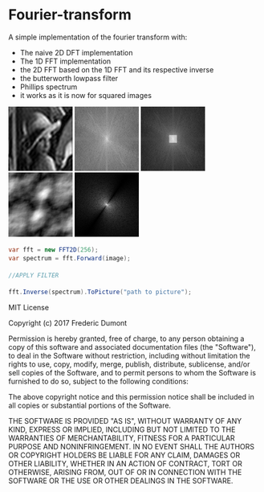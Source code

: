 # Fourier-transform

A simple implementation of the fourier transform with:
  - The naive 2D DFT implementation
  - The 1D FFT implementation
  - the 2D FFT based on the 1D FFT and its respective inverse
  - the butterworth lowpass filter
  - Phillips spectrum 
  - it works as it is now for squared images

<img src="https://github.com/Frederoche/Fourier-transform/blob/master/2DDFT/Pictures/Inversetransform.jpg" width="128">
<img src="https://github.com/Frederoche/Fourier-transform/blob/master/2DDFT/Pictures/SpectrumForwardTransform.jpg" width="128">
<img src="https://github.com/Frederoche/Fourier-transform/blob/master/2DDFT/Pictures/filteredImageWithButterWorth.jpg" width="128">
<img src="https://github.com/Frederoche/Fourier-transform/blob/master/2DDFT/Pictures/phillipsSpatialDomain.jpg" width="128">
<img src="https://github.com/Frederoche/Fourier-transform/blob/master/2DDFT/Pictures/phillipsSpectrum.jpg" width="128">

```cs
var fft = new FFT2D(256);
var spectrum = fft.Forward(image);

//APPLY FILTER

fft.Inverse(spectrum).ToPicture("path to picture");
```

MIT License

Copyright (c) 2017 Frederic Dumont

Permission is hereby granted, free of charge, to any person obtaining a copy
of this software and associated documentation files (the "Software"), to deal
in the Software without restriction, including without limitation the rights
to use, copy, modify, merge, publish, distribute, sublicense, and/or sell
copies of the Software, and to permit persons to whom the Software is
furnished to do so, subject to the following conditions:

The above copyright notice and this permission notice shall be included in all
copies or substantial portions of the Software.

THE SOFTWARE IS PROVIDED "AS IS", WITHOUT WARRANTY OF ANY KIND, EXPRESS OR
IMPLIED, INCLUDING BUT NOT LIMITED TO THE WARRANTIES OF MERCHANTABILITY,
FITNESS FOR A PARTICULAR PURPOSE AND NONINFRINGEMENT. IN NO EVENT SHALL THE
AUTHORS OR COPYRIGHT HOLDERS BE LIABLE FOR ANY CLAIM, DAMAGES OR OTHER
LIABILITY, WHETHER IN AN ACTION OF CONTRACT, TORT OR OTHERWISE, ARISING FROM,
OUT OF OR IN CONNECTION WITH THE SOFTWARE OR THE USE OR OTHER DEALINGS IN THE
SOFTWARE.
